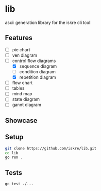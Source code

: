 # lib

ascii generation library for the iskre cli tool

## Features

- [ ] pie chart
- [ ] ven diagram
- [ ] control flow diagrams
  - [x] sequence diagram
  - [ ] condition diagram
  - [x] repetition diagram
- [ ] flow chart
- [ ] tables
- [ ] mind map
- [ ] state diagram
- [ ] gannt diagram

## Showcase

## Setup

```bash
git clone https://github.com/iskre/lib.git
cd lib
go run .
```

## Tests

```
go test ./...
```
